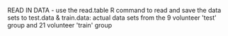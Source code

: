 READ IN DATA - use the read.table R command to read and save the data sets to 
test.data & train.data: actual data sets from the 9 volunteer 'test' group and 21 volunteer 'train' group
